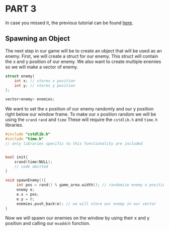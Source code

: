 # PART 3

In case you missed it, the previous tutorial can be found [here](../part2).


## Spawning an Object 
The next step in our game will be to create an object that will be used as an enemy. 
First, we will create a struct for our enemy. This struct will contain the x and y 
position of our enemy. We also want to create multiple enemies so we will make a vector
of enemy.
```c++
struct enemy{
    int x; // stores x position
    int y; // stores y position
};

vector<enemy> enemies;
```
We want to set the x position of our enemy randomly and our y position right below our window
frame. To make our x position random we will be using the `srand` `rand` and `time` 
These will require the `cstdlib.h` and `time.h` libraries.
```c++
#include "cstdlib.h"
#include "time.h"
// only libraries specific to this functionality are included 


bool init{
    srand(time(NULL); 
    // code omitted  
}

void spawnEnemy(){
     int pos = rand() % game_area.width(); // randomize enemy x position spawn
     enemy e;
     e.x = pos;
     e.y = 0; 
     enemies.push_back(e); // we will store our enemy in our vector
}
```
Now we will spawn our enemies on the window by using their x and y position and calling
our `mvaddch` function. 
